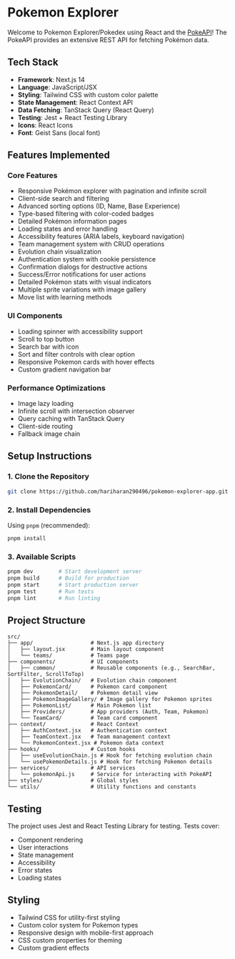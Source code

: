 # Pokemon Explorer

Welcome to Pokemon Explorer/Pokedex using React and the [PokeAPI](https://pokeapi.co/)! The PokeAPI provides an extensive REST API for fetching Pokémon data.

## Tech Stack

- **Framework**: Next.js 14
- **Language**: JavaScript/JSX
- **Styling**: Tailwind CSS with custom color palette
- **State Management**: React Context API
- **Data Fetching**: TanStack Query (React Query)
- **Testing**: Jest + React Testing Library
- **Icons**: React Icons
- **Font**: Geist Sans (local font)

## Features Implemented

### Core Features
- Responsive Pokémon explorer with pagination and infinite scroll
- Client-side search and filtering
- Advanced sorting options (ID, Name, Base Experience)
- Type-based filtering with color-coded badges
- Detailed Pokémon information pages
- Loading states and error handling
- Accessibility features (ARIA labels, keyboard navigation)
- Team management system with CRUD operations
- Evolution chain visualization
- Authentication system with cookie persistence
- Confirmation dialogs for destructive actions
- Success/Error notifications for user actions
- Detailed Pokémon stats with visual indicators
- Multiple sprite variations with image gallery
- Move list with learning methods

### UI Components
- Loading spinner with accessibility support
- Scroll to top button
- Search bar with icon
- Sort and filter controls with clear option
- Responsive Pokemon cards with hover effects
- Custom gradient navigation bar

### Performance Optimizations
- Image lazy loading
- Infinite scroll with intersection observer
- Query caching with TanStack Query
- Client-side routing
- Fallback image chain

## Setup Instructions

### 1. Clone the Repository

```bash
git clone https://github.com/hariharan290496/pokemon-explorer-app.git
```

### 2. Install Dependencies

Using `pnpm` (recommended):

```bash
pnpm install
```

### 3. Available Scripts

```bash
pnpm dev        # Start development server
pnpm build      # Build for production
pnpm start      # Start production server
pnpm test       # Run tests
pnpm lint       # Run linting
```

## Project Structure

```
src/
├── app/                  # Next.js app directory
│   ├── layout.jsx        # Main layout component
│   └── teams/            # Teams page
├── components/           # UI components
│   ├── common/           # Reusable components (e.g., SearchBar, SortFilter, ScrollToTop)
│   ├── EvolutionChain/   # Evolution chain component
│   ├── PokemonCard/      # Pokemon card component
│   ├── PokemonDetail/    # Pokemon detail view
│   ├── PokemonImageGallery/ # Image gallery for Pokemon sprites
│   ├── PokemonList/      # Main Pokemon list
│   ├── Providers/        # App providers (Auth, Team, Pokemon)
│   └── TeamCard/         # Team card component
├── context/              # React Context
│   ├── AuthContext.jsx   # Authentication context
│   ├── TeamContext.jsx   # Team management context
│   └── PokemonContext.jsx # Pokemon data context
├── hooks/                # Custom hooks
│   ├── useEvolutionChain.js # Hook for fetching evolution chain
│   └── usePokemonDetails.js # Hook for fetching Pokemon details
├── services/             # API services
│   └── pokemonApi.js     # Service for interacting with PokeAPI
├── styles/               # Global styles
└── utils/                # Utility functions and constants
```

## Testing

The project uses Jest and React Testing Library for testing. Tests cover:
- Component rendering
- User interactions
- State management
- Accessibility
- Error states
- Loading states

## Styling

- Tailwind CSS for utility-first styling
- Custom color system for Pokemon types
- Responsive design with mobile-first approach
- CSS custom properties for theming
- Custom gradient effects